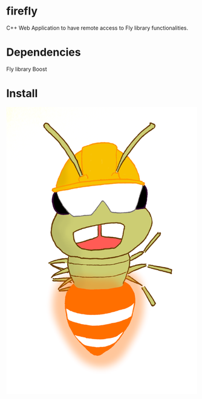 # firefly
C++ Web Application to have remote access to Fly library functionalities.

# Dependencies
Fly library
Boost

# Install


![FIREFLYWORKER](./docs/images/firefly_worker.png)
